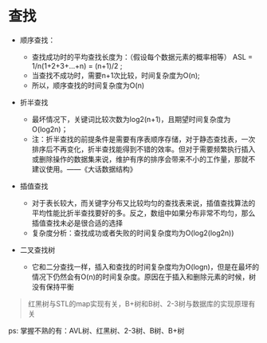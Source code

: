 # **查找**

* 顺序查找：
    - 查找成功时的平均查找长度为：（假设每个数据元素的概率相等） ASL = 1/n(1+2+3+…+n) = (n+1)/2 ;
    - 当查找不成功时，需要n+1次比较，时间复杂度为O(n);
    - 所以，顺序查找的时间复杂度为O(n)

* 折半查找
    - 最坏情况下，关键词比较次数为log2(n+1)，且期望时间复杂度为O(log2n)；
    - 注：折半查找的前提条件是需要有序表顺序存储，对于静态查找表，一次排序后不再变化，折半查找能得到不错的效率。但对于需要频繁执行插入或删除操作的数据集来说，维护有序的排序会带来不小的工作量，那就不建议使用。——《大话数据结构》

* 插值查找
    - 对于表长较大，而关键字分布又比较均匀的查找表来说，插值查找算法的平均性能比折半查找要好的多。反之，数组中如果分布非常不均匀，那么插值查找未必是很合适的选择
    - 复杂度分析：查找成功或者失败的时间复杂度均为O(log2(log2n))
* 二叉查找树
    - 它和二分查找一样，插入和查找的时间复杂度均为O(logn)，但是在最坏的情况下仍然会有O(n)的时间复杂度。原因在于插入和删除元素的时候，树没有保持平衡

> 红黑树与STL的map实现有关，B+树和B树、2-3树与数据库的实现原理有关

ps: 掌握不熟的有：AVL树、红黑树、2-3树、B树、B+树